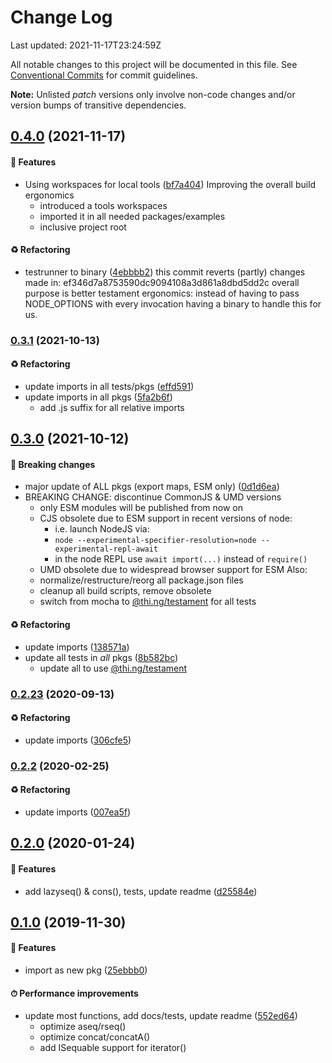 # Change Log

Last updated: 2021-11-17T23:24:59Z

All notable changes to this project will be documented in this file.
See [Conventional Commits](https://conventionalcommits.org/) for commit guidelines.

**Note:** Unlisted _patch_ versions only involve non-code changes and/or
version bumps of transitive dependencies.

## [0.4.0](https://github.com/thi-ng/umbrella/tree/@thi.ng/seq@0.4.0) (2021-11-17)

#### 🚀 Features

- Using workspaces for local tools ([bf7a404](https://github.com/thi-ng/umbrella/commit/bf7a404))
  Improving the overall build ergonomics
  - introduced a tools workspaces
  - imported it in all needed packages/examples
  - inclusive project root

#### ♻️ Refactoring

- testrunner to binary ([4ebbbb2](https://github.com/thi-ng/umbrella/commit/4ebbbb2))
  this commit reverts (partly) changes made in:
  ef346d7a8753590dc9094108a3d861a8dbd5dd2c
  overall purpose is better testament ergonomics:
  instead of having to pass NODE_OPTIONS with every invocation
  having a binary to handle this for us.

### [0.3.1](https://github.com/thi-ng/umbrella/tree/@thi.ng/seq@0.3.1) (2021-10-13)

#### ♻️ Refactoring

- update imports in all tests/pkgs ([effd591](https://github.com/thi-ng/umbrella/commit/effd591))
- update imports in all pkgs ([5fa2b6f](https://github.com/thi-ng/umbrella/commit/5fa2b6f))
  - add .js suffix for all relative imports

## [0.3.0](https://github.com/thi-ng/umbrella/tree/@thi.ng/seq@0.3.0) (2021-10-12)

#### 🛑 Breaking changes

- major update of ALL pkgs (export maps, ESM only) ([0d1d6ea](https://github.com/thi-ng/umbrella/commit/0d1d6ea))
- BREAKING CHANGE: discontinue CommonJS & UMD versions
  - only ESM modules will be published from now on
  - CJS obsolete due to ESM support in recent versions of node:
    - i.e. launch NodeJS via:
    - `node --experimental-specifier-resolution=node --experimental-repl-await`
    - in the node REPL use `await import(...)` instead of `require()`
  - UMD obsolete due to widespread browser support for ESM
  Also:
  - normalize/restructure/reorg all package.json files
  - cleanup all build scripts, remove obsolete
  - switch from mocha to [@thi.ng/testament](https://github.com/thi-ng/umbrella/tree/main/packages/testament) for all tests

#### ♻️ Refactoring

- update imports ([138571a](https://github.com/thi-ng/umbrella/commit/138571a))
- update all tests in _all_ pkgs ([8b582bc](https://github.com/thi-ng/umbrella/commit/8b582bc))
  - update all to use [@thi.ng/testament](https://github.com/thi-ng/umbrella/tree/main/packages/testament)

### [0.2.23](https://github.com/thi-ng/umbrella/tree/@thi.ng/seq@0.2.23) (2020-09-13)

#### ♻️ Refactoring

- update imports ([306cfe5](https://github.com/thi-ng/umbrella/commit/306cfe5))

### [0.2.2](https://github.com/thi-ng/umbrella/tree/@thi.ng/seq@0.2.2) (2020-02-25)

#### ♻️ Refactoring

- update imports ([007ea5f](https://github.com/thi-ng/umbrella/commit/007ea5f))

## [0.2.0](https://github.com/thi-ng/umbrella/tree/@thi.ng/seq@0.2.0) (2020-01-24)

#### 🚀 Features

- add lazyseq() & cons(), tests, update readme ([d25584e](https://github.com/thi-ng/umbrella/commit/d25584e))

## [0.1.0](https://github.com/thi-ng/umbrella/tree/@thi.ng/seq@0.1.0) (2019-11-30)

#### 🚀 Features

- import as new pkg ([25ebbb0](https://github.com/thi-ng/umbrella/commit/25ebbb0))

#### ⏱ Performance improvements

- update most functions, add docs/tests, update readme ([552ed64](https://github.com/thi-ng/umbrella/commit/552ed64))
  - optimize aseq/rseq()
  - optimize concat/concatA()
  - add ISequable support for iterator()
